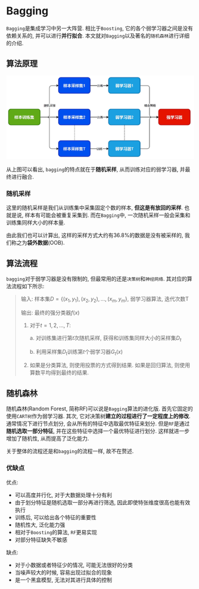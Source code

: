 # Bagging

`Bagging`是集成学习中另一大阵营. 相比于`Boosting`, 它的各个弱学习器之间是没有依赖关系的, 并可以进行**并行拟合**. 本文就对`Bagging`以及著名的`随机森林`进行详细的介绍.

## 算法原理

![bagging](./image/bagging.jpg)

从上图可以看出, `bagging`的特点就在于**随机采样**, 从而训练对应的弱学习器, 并最终进行融合.

### 随机采样

这里的随机采样是我们从训练集中采集固定个数的样本, **但这是有放回的采样**. 也就是说, 样本有可能会被重复采集到. 而在`Bagging`中, 一次随机采样一般会采集和训练集同样大小的样本量.

由此我们也可以计算出, 这样的采样方式大约有36.8%的数据是没有被采样的, 我们称之为**袋外数据**(OOB).

## 算法流程

`bagging`对于弱学习器是没有限制的, 但最常用的还是`决策树`和`神经网络`. 其对应的算法流程如下所示:

> 输入: 样本集$D=\{(x_1, y_1), (x_2, y_2), \ldots, (x_m, y_m\}$, 弱学习器算法, 迭代次数T
>
> 输出: 最终的强分类器$f(x)$
>
> 1. 对于$t=1, 2, \ldots, T$:
>
>    a. 对训练集进行第$t$次随机采样, 获得和训练集同样大小的采样集$D_t$
>
>    b. 利用采样集$D_t$训练第$t$个弱学习器$G_t(x)$
>
> 2. 如果是分类算法, 则使用投票的方式得到结果. 如果是回归算法, 则使用算数平均得到最终的结果.

## 随机森林

随机森林(Random Forest, 简称RF)可以说是`Bagging`算法的进化版. 首先它固定的使用`CART树`作为弱学习器. 其次, 它对决策树**建立的过程进行了一定程度上的修改**. 通常情况下进行节点划分, 会从所有的特征中选取最优特征来划分. 但是`RF`是通过**随机选取一部分特征**, 并在这些特征中选择一个最优特征进行划分. 这样就进一步增加了随机性, 从而提高了泛化能力.

关于整体的流程还是和`bagging`的流程一样, 故不在赘述.

### 优缺点

优点:

- 可以高度并行化, 对于大数据处理十分有利
- 由于划分特征是随机选取一部分再进行筛选, 因此即使特张维度很高也能有效执行
- 训练后, 可以给出各个特征的重要性
- 随机性大, 泛化能力强
- 相对于`Boosting`的算法, `RF`更易实现
- 对部分特征缺失不敏感

缺点:

- 对于小数据或者特征少的情况, 可能无法很好的分类
- 当噪声较大的时候, 容易出现过拟合的现象
- 是一个黑盒模型, 无法对其进行具体的控制